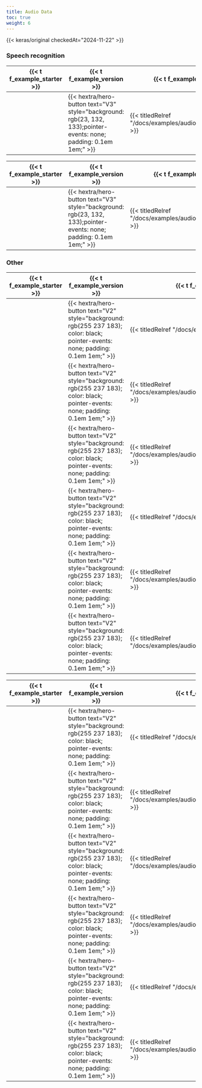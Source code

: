 ```yaml
---
title: Audio Data
toc: true
weight: 6
---
```


{{< keras/original checkedAt="2024-11-22" >}}

### Speech recognition

| {{< t f_example_starter >}} | {{< t f_example_version >}}                                                                                                        | {{< t f_example_title >}}                                                                                 | {{< t f_example_date_created >}} | {{< t f_example_last_modified >}} |
| ------- | -------------------------------------------------------------------------------------------------------------------- | ------------------------------------------------------------------------------------------------------ | ------------ | ------------- |
|         | {{< hextra/hero-button text="V3" style="background: rgb(23, 132, 133);pointer-events: none; padding: 0.1em 1em;" >}} | {{< titledRelref "/docs/examples/audio/transformer_asr" >}} | 2021/01/13   | 2021/01/13    |

| {{< t f_example_starter >}} | {{< t f_example_version >}}                                                                                                        | {{< t f_example_title >}}                                                                                 | {{< t f_example_date_created >}} | {{< t f_example_last_modified >}} ▼ |
| ------- | -------------------------------------------------------------------------------------------------------------------- | ------------------------------------------------------------------------------------------------------ | ------------ | --------------- |
|         | {{< hextra/hero-button text="V3" style="background: rgb(23, 132, 133);pointer-events: none; padding: 0.1em 1em;" >}} | {{< titledRelref "/docs/examples/audio/transformer_asr" >}} | 2021/01/13   | 2021/01/13      |

### Other

| {{< t f_example_starter >}} | {{< t f_example_version >}}                                                                                                        | {{< t f_example_title >}}                                                                                 | {{< t f_example_date_created >}} | {{< t f_example_last_modified >}} |
| ------- | ---------------------------------------------------------------------------------------------------------------------------------- | --------------------------------------------------------------------------------------------------------------------------------- | ------------ | ------------- |
|         | {{< hextra/hero-button text="V2" style="background: rgb(255 237 183); color: black; pointer-events: none; padding: 0.1em 1em;" >}} | {{< titledRelref "/docs/examples/audio/ctc_asr" >}}                                           | 2021/09/26   | 2021/09/26    |
|         | {{< hextra/hero-button text="V2" style="background: rgb(255 237 183); color: black; pointer-events: none; padding: 0.1em 1em;" >}} | {{< titledRelref "/docs/examples/audio/melgan_spectrogram_inversion" >}}   | 2021/09/02   | 2021/09/15    |
|         | {{< hextra/hero-button text="V2" style="background: rgb(255 237 183); color: black; pointer-events: none; padding: 0.1em 1em;" >}} | {{< titledRelref "/docs/examples/audio/speaker_recognition_using_cnn" >}}                                        | 2020/06/14   | 2023/07/19    |
|         | {{< hextra/hero-button text="V2" style="background: rgb(255 237 183); color: black; pointer-events: none; padding: 0.1em 1em;" >}} | {{< titledRelref "/docs/examples/audio/stft" >}}                                 | 2024/10/04   | 2024/10/04    |
|         | {{< hextra/hero-button text="V2" style="background: rgb(255 237 183); color: black; pointer-events: none; padding: 0.1em 1em;" >}} | {{< titledRelref "/docs/examples/audio/uk_ireland_accent_recognition" >}} | 2022/04/16   | 2022/04/16    |
|         | {{< hextra/hero-button text="V2" style="background: rgb(255 237 183); color: black; pointer-events: none; padding: 0.1em 1em;" >}} | {{< titledRelref "/docs/examples/audio/wav2vec2_audiocls" >}}                    | 2022/07/01   | 2022/08/27    |

| {{< t f_example_starter >}} | {{< t f_example_version >}}                                                                                                        | {{< t f_example_title >}}                                                                                 | {{< t f_example_date_created >}} | {{< t f_example_last_modified >}} ▼ |
| ------- | ---------------------------------------------------------------------------------------------------------------------------------- | --------------------------------------------------------------------------------------------------------------------------------- | ------------ | --------------- |
|         | {{< hextra/hero-button text="V2" style="background: rgb(255 237 183); color: black; pointer-events: none; padding: 0.1em 1em;" >}} | {{< titledRelref "/docs/examples/audio/stft" >}}                                 | 2024/10/04   | 2024/10/04      |
|         | {{< hextra/hero-button text="V2" style="background: rgb(255 237 183); color: black; pointer-events: none; padding: 0.1em 1em;" >}} | {{< titledRelref "/docs/examples/audio/speaker_recognition_using_cnn" >}}                                        | 2020/06/14   | 2023/07/19      |
|         | {{< hextra/hero-button text="V2" style="background: rgb(255 237 183); color: black; pointer-events: none; padding: 0.1em 1em;" >}} | {{< titledRelref "/docs/examples/audio/wav2vec2_audiocls" >}}                    | 2022/07/01   | 2022/08/27      |
|         | {{< hextra/hero-button text="V2" style="background: rgb(255 237 183); color: black; pointer-events: none; padding: 0.1em 1em;" >}} | {{< titledRelref "/docs/examples/audio/uk_ireland_accent_recognition" >}} | 2022/04/16   | 2022/04/16      |
|         | {{< hextra/hero-button text="V2" style="background: rgb(255 237 183); color: black; pointer-events: none; padding: 0.1em 1em;" >}} | {{< titledRelref "/docs/examples/audio/ctc_asr" >}}                                           | 2021/09/26   | 2021/09/26      |
|         | {{< hextra/hero-button text="V2" style="background: rgb(255 237 183); color: black; pointer-events: none; padding: 0.1em 1em;" >}} | {{< titledRelref "/docs/examples/audio/melgan_spectrogram_inversion" >}}   | 2021/09/02   | 2021/09/15      |
